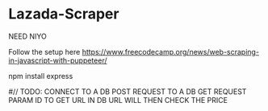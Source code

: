 # Lazada-Scraper

NEED NIYO

Follow the setup here
https://www.freecodecamp.org/news/web-scraping-in-javascript-with-puppeteer/

npm install express


#// TODO: 
CONNECT TO A DB
POST REQUEST TO A DB
GET REQUEST PARAM ID TO GET URL IN DB
URL WILL THEN CHECK THE PRICE
